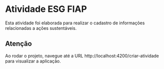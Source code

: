 # Atividade ESG FIAP

Esta atividade foi elaborada para realizar o cadastro de informações relacionadas a ações sustentáveis.

## Atenção
Ao rodar o projeto, navegue até a URL http://localhost:4200/criar-atividade para visualizar a aplicação.
